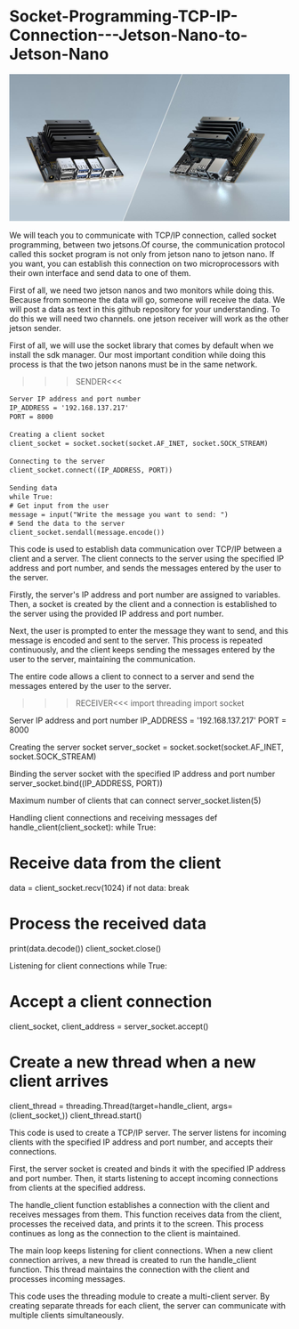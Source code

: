 # Socket-Programming-TCP-IP-Connection---Jetson-Nano-to-Jetson-Nano

![SOCKET PROGRAMMING CONNECTION](https://github.com/ElectronicEngineerr/Socket-Programming-TCP-IP-Connection---Jetson-Nano-to-Jetson-Nano/blob/main/jetson-nano-overview-og.jpg)


We will teach you to communicate with TCP/IP connection, called socket programming, between two jetsons.Of course, the communication protocol called this socket program is not only from jetson nano to jetson nano. If you want, you can establish this connection on two microprocessors with their own interface and send data to one of them.


First of all, we need two jetson nanos and two monitors while doing this. Because from someone the data will go, someone will receive the data. We will post a data as text in this github repository for your understanding. To do this we will need two channels. one jetson receiver will work as the other jetson sender.

First of all, we will use the socket library that comes by default when we install the sdk manager. Our most important condition while doing this process is that the two jetson nanons must be in the same network.

>>>SENDER<<<
```
Server IP address and port number
IP_ADDRESS = '192.168.137.217'
PORT = 8000

Creating a client socket
client_socket = socket.socket(socket.AF_INET, socket.SOCK_STREAM)

Connecting to the server
client_socket.connect((IP_ADDRESS, PORT))

Sending data
while True:
# Get input from the user
message = input("Write the message you want to send: ")
# Send the data to the server
client_socket.sendall(message.encode())
```



This code is used to establish data communication over TCP/IP between a client and a server. The client connects to the server using the specified IP address and port number, and sends the messages entered by the user to the server.

Firstly, the server's IP address and port number are assigned to variables. Then, a socket is created by the client and a connection is established to the server using the provided IP address and port number.

Next, the user is prompted to enter the message they want to send, and this message is encoded and sent to the server. This process is repeated continuously, and the client keeps sending the messages entered by the user to the server, maintaining the communication.

The entire code allows a client to connect to a server and send the messages entered by the user to the server.


>>>RECEIVER<<<
import threading
import socket

Server IP address and port number
IP_ADDRESS = '192.168.137.217'
PORT = 8000

Creating the server socket
server_socket = socket.socket(socket.AF_INET, socket.SOCK_STREAM)

Binding the server socket with the specified IP address and port number
server_socket.bind((IP_ADDRESS, PORT))

Maximum number of clients that can connect
server_socket.listen(5)

Handling client connections and receiving messages
def handle_client(client_socket):
while True:
# Receive data from the client
data = client_socket.recv(1024)
if not data:
break
# Process the received data
print(data.decode())
client_socket.close()

Listening for client connections
while True:
# Accept a client connection
client_socket, client_address = server_socket.accept()
# Create a new thread when a new client arrives
client_thread = threading.Thread(target=handle_client, args=(client_socket,))
client_thread.start() 





This code is used to create a TCP/IP server. The server listens for incoming clients with the specified IP address and port number, and accepts their connections.

First, the server socket is created and binds it with the specified IP address and port number. Then, it starts listening to accept incoming connections from clients at the specified address.

The handle_client function establishes a connection with the client and receives messages from them. This function receives data from the client, processes the received data, and prints it to the screen. This process continues as long as the connection to the client is maintained.

The main loop keeps listening for client connections. When a new client connection arrives, a new thread is created to run the handle_client function. This thread maintains the connection with the client and processes incoming messages.

This code uses the threading module to create a multi-client server. By creating separate threads for each client, the server can communicate with multiple clients simultaneously.

